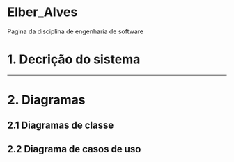 # Elber_Alves
Pagina da disciplina de engenharia de software


# 1. Decrição do sistema


---
# 2. Diagramas

## 2.1 Diagramas de classe

## 2.2 Diagrama de casos de uso